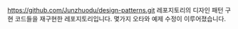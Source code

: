 https://github.com/Junzhuodu/design-patterns.git 레포지토리의 디자인 패턴 구현 코드들을 재구현한 레포지토리입니다.
몇가지 오타와 예제 수정이 이루어졌습니다.
